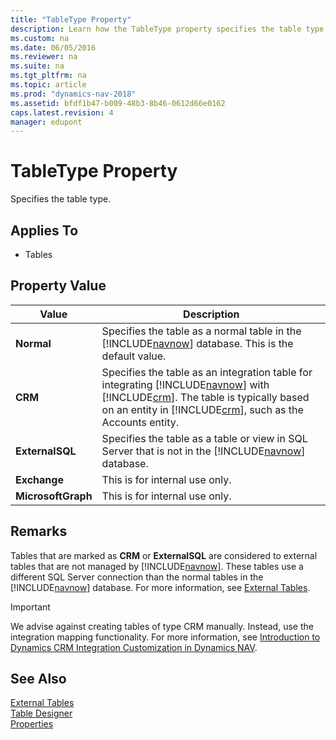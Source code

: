 ```yaml
---
title: "TableType Property"
description: Learn how the TableType property specifies the table type, as well as details about the property value.
ms.custom: na
ms.date: 06/05/2016
ms.reviewer: na
ms.suite: na
ms.tgt_pltfrm: na
ms.topic: article
ms.prod: "dynamics-nav-2018"
ms.assetid: bfdf1b47-b009-48b3-8b46-0612d66e0162
caps.latest.revision: 4
manager: edupont
---
```

# TableType Property
Specifies the table type.  

## Applies To  

-   Tables  

## Property Value  

|Value|Description|  
|-----------|-----------------|  
|**Normal**|Specifies the table as a normal table in the [!INCLUDE[navnow](includes/navnow_md.md)] database. This is the default value.|  
|**CRM**|Specifies the table as an integration table for integrating [!INCLUDE[navnow](includes/navnow_md.md)] with [!INCLUDE[crm](includes/crm_md.md)]. The table is typically based on an entity in [!INCLUDE[crm](includes/crm_md.md)], such as the Accounts entity.|  
|**ExternalSQL**|Specifies the table as a table or view in SQL Server that is not in the [!INCLUDE[navnow](includes/navnow_md.md)] database.|  
|**Exchange**|This is for internal use only.|
|**MicrosoftGraph**|This is for internal use only.|

## Remarks  
 Tables that are marked as **CRM** or **ExternalSQL** are considered to external tables that are not managed by [!INCLUDE[navnow](includes/navnow_md.md)]. These tables use a different SQL Server connection than the normal tables in the [!INCLUDE[navnow](includes/navnow_md.md)] database. For more information, see [External Tables](External-Tables.md).  

> [!IMPORTANT]  
>  We advise against creating tables of type CRM manually. Instead, use the integration mapping functionality. For more information, see [Introduction to Dynamics CRM Integration Customization in Dynamics NAV](Introduction-to-Dynamics-CRM-Integration-Customization-in-Dynamics-NAV.md).  

## See Also  
 [External Tables](External-Tables.md)   
 [Table Designer](uiref/-$-S_2102-Table-Designer-$-.md)   
 [Properties](Properties.md)
